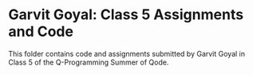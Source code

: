 # Garvit Goyal: Class 5 Assignments and Code
This folder contains code and assignments submitted by Garvit Goyal in Class 5 of the Q-Programming Summer of Qode.
